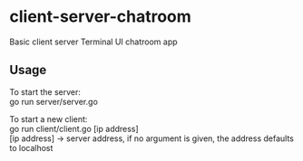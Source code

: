 # client-server-chatroom

Basic client server Terminal UI chatroom app

## Usage

To start the server:<br/>
go run server/server.go

To start a new client:<br/>
go run client/client.go [ip address]<br/>
[ip address] -> server address, if no argument is given, the address defaults to localhost
